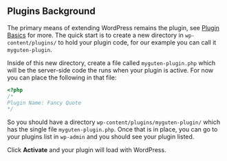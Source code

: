 
## Plugins Background

The primary means of extending WordPress remains the plugin, see [Plugin Basics](https://developer.wordpress.org/plugins/the-basics/) for more. The quick start is to create a new directory in `wp-content/plugins/` to hold your plugin code, for our example you can call it `myguten-plugin`.

Inside of this new directory, create a file called `myguten-plugin.php` which will be the server-side code the runs when your plugin is active. For now you can place the following in that file:

```php
<?php
/*
Plugin Name: Fancy Quote
*/
```

So you should have a directory `wp-content/plugins/myguten-plugin/` which has the single file `myguten-plugin.php`. Once that is in place, you can go to your plugins list in `wp-admin` and you should see your plugin listed.

Click **Activate** and your plugin will load with WordPress.

